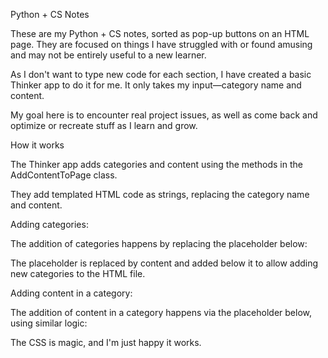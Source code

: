 Python + CS Notes

These are my Python + CS notes, sorted as pop-up buttons on an HTML page.
They are focused on things I have struggled with or found amusing and may not be entirely useful to a new learner.

As I don't want to type new code for each section, I have created a basic Thinker app to do it for me.
It only takes my input—category name and content.

My goal here is to encounter real project issues, as well as come back and optimize or recreate stuff as I learn and grow.

How it works

The Thinker app adds categories and content using the methods in the AddContentToPage class.

They add templated HTML code as strings, replacing the category name and content.

Adding categories:

The addition of categories happens by replacing the placeholder below:

<!-- INSERT_CATEGORIES_HERE -->


The placeholder is replaced by content and added below it to allow adding new categories to the HTML file.

Adding content in a category:

The addition of content in a category happens via the placeholder below, using similar logic:

<!--CONTENT-{category_name}-->


The CSS is magic, and I'm just happy it works.
